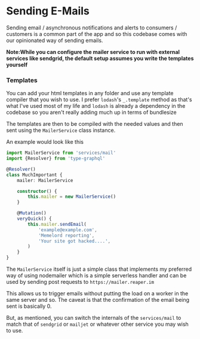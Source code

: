# Sending E-Mails

Sending email / asynchronous notifications and alerts to consumers / customers is a common part of the app and so this codebase comes with our opinionated way of sending emails.

**Note:While you can configure the mailer service to run with external services like sendgrid, the default setup assumes you write the templates yourself**

### Templates

You can add your html templates in any folder and use any template compiler that you wish to use. I prefer `lodash`'s `_.template` method as that's what I've used most of my life and `lodash` is already a dependency in the codebase so you aren't really adding much up in terms of bundlesize

The templates are then to be compiled with the needed values and then sent using the `MailerService` class instance.

An example would look like this

```ts
import MailerService from 'services/mail'
import {Resolver} from 'type-graphql'

@Resolver()
class MuchImportant {
	mailer: MailerService

	constructor() {
		this.mailer = new MailerService()
	}

	@Mutation()
	veryQuick() {
		this.mailer.sendEmail(
			'example@example.com',
			'Memelord reporting',
			'Your site got hacked....',
		)
	}
}
```

The `MailerService` itself is just a simple class that implements my preferred way of using nodemailer which is a simple serverless handler and can be used by sending post requests to `https://mailer.reaper.im`

This allows us to trigger emails without putting the load on a worker in the same server and so.
The caveat is that the confirmation of the email being sent is basically 0.

But, as mentioned, you can switch the internals of the `services/mail` to match that of `sendgrid` or `mailjet` or whatever other service you may wish to use.
